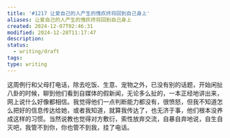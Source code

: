 ```yaml
---
title: '#1217 让爱自己的人产生的愧疚终将回到自己身上'
aliases: 让爱自己的人产生的愧疚终将回到自己身上
created: 2024-12-07T02:46:31
modified: 2024-12-28T11:17:47
description: 
status:
  - writing/draft
tags: 
type: writing
---
```



这周例行和父母打电话，除去吃饭、生意、宠物之外，已没有别的话题，开始闲扯八卦的时候，聊到他们看到自媒体的假新闻，无论多么扯的，一本正经地讲出来，网上说什么好像都相信。我觉得他们一点判断能力都没有，很愤怒，但我不知道怎么把好的信息传达给她，或者我知道，就算我传达了，也无济于事，他们根本没养成这样的习惯。当然说教也觉得对方敷衍，索性放弃交流，自暴自弃地说，自生自灭吧，我管不到你，你也管不到我，挂了电话。
